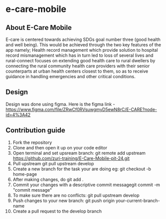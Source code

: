 # e-care-mobile


<h2><bold>About E-Care Mobile</bold></h2>

E-care is centered towards achieving SDGs goal number three (good health and well being). This would be achieved through the two key features of the app namely; Health record management  which provide solution to hospital record mismanagement which has in turn led to loss of several lives and rural-connect    focuses on extending good health care to rural dwellers by connecting the rural community health care providers with their senior counterparts at urban health centers closest to them, so as to receive guidance in handling emergencies and other critical conditions.

<h2><bold>Design</bold></h2>

Design was done using figma. Here is the figma link - https://www.figma.com/file/ZRwCf0RVsuwgmyD5ewN8rC/E-CARE?node-id=4%3A42

<h2><bold>Contribution guide</bold></h2>

1. Fork the repository
2. Clone and then open it up on your code editor
3. Open terminal and set upsream branch: git remote add upstream https://github.com/zuri-training/E-Care-Mobile-pjt-24.git
4. Pull upstream git pull upstream develop
5. Create a new branch for the task your are doing eg: git checkout -b home-page
6. After making changes, do git add .
7. Commit your changes with a descriptive commit messagegit commit -m "commit message"
8. To make sure there are no conflicts: git pull upstream develop
9. Push changes to your new branch: git push origin your-current-branch-name
10. Create a pull request to the develop branch
